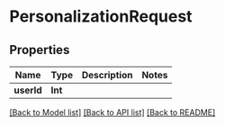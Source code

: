 # PersonalizationRequest

## Properties
Name | Type | Description | Notes
------------ | ------------- | ------------- | -------------
**userId** | **Int** |  | 

[[Back to Model list]](../README.md#documentation-for-models) [[Back to API list]](../README.md#documentation-for-api-endpoints) [[Back to README]](../README.md)


